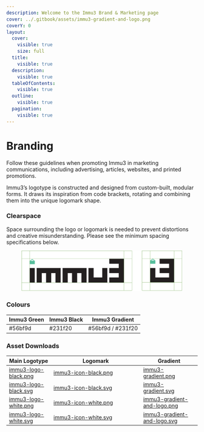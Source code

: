 ```yaml
---
description: Welcome to the Immu3 Brand & Marketing page
cover: ../.gitbook/assets/immu3-gradient-and-logo.png
coverY: 0
layout:
  cover:
    visible: true
    size: full
  title:
    visible: true
  description:
    visible: true
  tableOfContents:
    visible: true
  outline:
    visible: true
  pagination:
    visible: true
---
```


# Branding

Follow these guidelines when promoting Immu3 in marketing communications, including advertising, articles, websites, and printed promotions.

Immu3’s logotype is constructed and designed from custom-built, modular forms. It draws its inspiration from code brackets, rotating and combining them into the unique logomark shape.

### Clearspace

Space surrounding the logo or logomark is needed to prevent distortions and creative misunderstanding. Please see the minimum spacing specifications below.&#x20;

<figure><img src="../.gitbook/assets/IMMU3-BRANDING-24.png" alt=""><figcaption></figcaption></figure>

### Colours

| Immu3 Green | Immu3 Black | Immu3 Gradient    |
| ----------- | ----------- | ----------------- |
| #56bf9d     | #231f20     | #56bf9d / #231f20 |

### Asset Downloads

<table><thead><tr><th>Main Logotype</th><th width="222.33333333333331">Logomark</th><th>Gradient</th></tr></thead><tbody><tr><td><a href="https://github.com/immu3-io/static-assets/blob/aaf03e325e7cb0e289e46e0155a88e20b63d2d49/image/immu3-logo-black.png">immu3-logo-black.png</a></td><td><a href="https://github.com/immu3-io/static-assets/blob/aaf03e325e7cb0e289e46e0155a88e20b63d2d49/image/immu3-icon-black.png">immu3-icon-black.png</a></td><td><a href="https://github.com/immu3-io/static-assets/blob/98ba3560a0ee8d4d051176d96225eb691adb5f59/image/immu3-gradient.png">immu3-gradient.png</a></td></tr><tr><td><a href="https://github.com/immu3-io/static-assets/blob/aaf03e325e7cb0e289e46e0155a88e20b63d2d49/image/immu3-logo-black.svg">immu3-logo-black.svg</a></td><td><a href="https://github.com/immu3-io/static-assets/blob/aaf03e325e7cb0e289e46e0155a88e20b63d2d49/image/immu3-icon-black.svg">immu3-icon-black.svg</a></td><td><a href="https://github.com/immu3-io/static-assets/blob/98ba3560a0ee8d4d051176d96225eb691adb5f59/image/immu3-gradient.svg">immu3-gradient.svg</a></td></tr><tr><td><a href="https://github.com/immu3-io/static-assets/blob/aaf03e325e7cb0e289e46e0155a88e20b63d2d49/image/immu3-logo-white.png">immu3-logo-white.png</a></td><td><a href="https://github.com/immu3-io/static-assets/blob/aaf03e325e7cb0e289e46e0155a88e20b63d2d49/image/immu3-icon-white.png">immu3-icon-white.png</a></td><td><a href="https://github.com/immu3-io/static-assets/blob/98ba3560a0ee8d4d051176d96225eb691adb5f59/image/immu3-gradient-and-logo.png">immu3-gradient-and-logo.png</a></td></tr><tr><td><a href="https://github.com/immu3-io/static-assets/blob/aaf03e325e7cb0e289e46e0155a88e20b63d2d49/image/immu3-logo-white.svg">immu3-logo-white.svg</a></td><td><a href="https://github.com/immu3-io/static-assets/blob/aaf03e325e7cb0e289e46e0155a88e20b63d2d49/image/immu3-logo-white.svg">immu3-icon-white.svg</a></td><td><a href="https://github.com/immu3-io/static-assets/blob/98ba3560a0ee8d4d051176d96225eb691adb5f59/image/immu3-gradient-and-logo.svg">immu3-gradient-and-logo.svg</a></td></tr></tbody></table>
